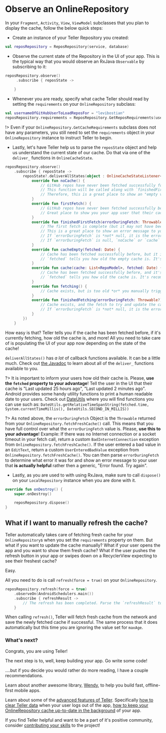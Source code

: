 # Observe an OnlineRepository

In your `Fragment`, `Activity`, `View`, `ViewModel` subclasses that you plan to display the cache, follow the below quick steps:

* Create an instance of your Teller Repository you created:

```kotlin
val reposRepository = ReposRepository(service, database)
```

* Observe the current state of the Repository in the UI of your app. This is the typical way that you would observe an RxJava `Observable` by subscribing to it: 

```kotlin
reposRepository.observe()
     .subscribe { reposState ->
        
    }
```

* Whenever you are ready, specify what cache Teller should read by setting the `requirements` on your `OnlineRepository` subclass:

```kotlin
val usernameOfGitHubUserToLoadReposFor = "levibostian"
reposRepository.requirements = ReposRepository.GetReposRequirements(usernameOfGitHubUserToLoadReposFor)
```

!> Even if your `OnlineRepository.GetCacheRequirements` subclass does not have any parameters, you still need to set the `requirements` object in your `OnlineRepository` instance to instruct Teller to begin.

* Lastly, let's have Teller help us to parse the `reposState` object and help us understand the current state of our cache. Do that via one of the `deliver_` functions in `OnlineCacheState`.

```kotlin
reposRepository.observe()
    .subscribe { reposState ->
        reposState?.deliverAllStates(object : OnlineCacheStateListener<List<RepoModel>> {
            override fun noCache() {
                // GitHub repos have never been fetched successfully for this GitHub user before. 
                // This function will be called along with `finishedFirstFetch()` if there was a failed first fetch of the cache.
                // Therefore, this is a great place to show an "empty view" to your users. Perhaps a button for them to try a network fetch again? 
            }
            override fun firstFetch() {
                // GitHub repos have never been fetched successfully before, but there is currently a network call happening right now to get those repositories. 
                // Great place to show you your app user that their cache is being fetched for the first time.
            }
            override fun finishedFirstFetch(errorDuringFetch: Throwable?) {
                // The first fetch is complete (but it may not have been successful). 
                // This is a great place to show an error message to your user or tell them that the cache has been fetched successfully for the first time.
                // If `errorDuringFetch` is *not* null, it is the error that you returned from `OnlineRepository.fetchFreshCache()`.
                // If `errorDuringFetch` is null, `noCache` or `cache` will be called to give you the state of the cache from the fetch.
            } 
            override fun cacheEmpty(fetched: Date) {
                // Cache has been fetched successfully before, but it is empty. There are not GitHub repositories for this user. 
                // `fetched` tells you how old the empty cache is. It's recommended to show this in the UI of your app.           
            }
            override fun cache(cache: List<RepoModel>, fetched: Date) {
                // Cache has been fetched successfully before, and it's available as the `cache` parameter! Those are the GitHub repositories for the GitHub user you asked for!
                // `fetched` tells you how old the cache is. It's recommended to show this in the UI of your app.
            }
            override fun fetching() {
                // Cache exists, but is too old *or* you manually triggered a call to `ReposRepository.refresh()`.
            }
            override fun finishedFetching(errorDuringFetch: Throwable?) {
                // Cache exists, and the fetch to try and update the cache is complete.
                // If `errorDuringFetch` is *not* null, it is the error that you returned from `OnlineRepository.fetchFreshCache()`. `cacheEmpty()` or `cache` will also be called along with this function.
            }
        })
    }
```

How easy is that? Teller tells you if the cache has been fetched before, if it's currently fetching, how old the cache is, and more! All you need to take care of is populating the UI of your app now depending on the state of the cache!

`deliverAllStates()` has *a lot* of callback functions available. It can be a little much. Check out [the Javadoc](/javadoc/teller-android/com.levibostian.teller.cachestate/-online-cache-state/index.html) to learn about all of the `deliver_` functions available to you.

?> It is important to inform your users how old their cache is. Please, **use the `fetched` property to your advantage**! Tell the user in the UI that their cache is "Last updated 25 hours ago", "Last updated 2 minutes ago". Android provides some handy utility functions to print a human readable date to your users. Check out [DateUtils](https://developer.android.com/reference/android/text/format/DateUtils) where you will find functions you can use such as: `DateUtils.getRelativeTimeSpanString(fetched.time, System.currentTimeMillis(), DateUtils.SECOND_IN_MILLIS))`

?> As noted above, the `errorDuringFetch` Object is the `Throwable` returned from your `OnlineRepository.fetchFreshCache()` call. This means that you have full control over what the `errorDuringFetch` value is. Please, **use this to your advantage**! Example: If there was no Internet connection or a socket timeout in your fetch call, return a custom `BadInternetConnection` exception from `OnlineRepository.fetchFreshCache()`. If the user entered a bad value in an `EditText`, return a custom `UserEnteredBadValue` exception from `OnlineRepository.fetchFreshCache()`. You can then parse `errorDuringFetch` to determine what error it was for and show an error message to your user that **is actually helpful** rather then a generic, "Error found. Try again".

* Lastly, as you are used to with using RxJava, make sure to call `dispose()` on your `LocalRepository` instance when you are done with it. 

```kotlin
override fun onDestroy() {
    super.onDestroy()

    reposRepository.dispose()
}
```

## What if I want to manually refresh the cache?

Teller automatically takes care of fetching fresh cache for your `OnlineRepository`s when you set the `requirements` property on them. But what if you want to update the cache manually? What if your user opens the app and you want to show them fresh cache? What if the user pushes the refresh button in your app or swipes down on a RecyclerView expecting to see their freshest cache?

Easy. 

All you need to do is call `refresh(force = true)` on your `OnlineRepository`. 

```kotlin
reposRepository.refresh(force = true)
    .observeOn(AndroidSchedulers.main())
    .subscribe { refreshResult ->
        // The refresh has been completed. Parse the `refreshResult` to see if it was successful or not. 
    }
```

When calling `refresh()`, Teller will fetch fresh cache from the network and save the newly fetched cache if successful. The same process that it does automatically but this time you are ignoring the value set for `maxAge`.

### What's next? 

Congrats, you are using Teller! 

The next step is to, well, keep building your app. Go write some code! 

....but if you decide you would rather do more reading, I have a couple recommendations. 

Learn about another awesome library, [Wendy](https://github.com/levibostian/Wendy-Android), to help you build fast, offline-first mobile apps. 

Learn about some of the [advanced features of Teller](beyond_the_basics). Specifically [how to clear Teller data](clear) when your user logs out of the app, [how to keep your OnlineRepository cache up-to-date in the background](refresh) of your app.

If you find Teller helpful and want to be a part of it's positive community, consider [contributing your skills](contribute) to the project! 

